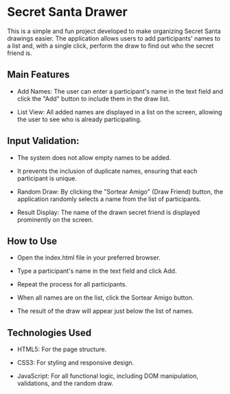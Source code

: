 # Secret Santa Drawer
This is a simple and fun project developed to make organizing Secret Santa drawings easier. The application allows users to add participants' names to a list and, with a single click, perform the draw to find out who the secret friend is.

## Main Features
* Add Names: The user can enter a participant's name in the text field and click the "Add" button to include them in the draw list.

* List View: All added names are displayed in a list on the screen, allowing the user to see who is already participating.

## Input Validation:

* The system does not allow empty names to be added.

* It prevents the inclusion of duplicate names, ensuring that each participant is unique.

* Random Draw: By clicking the "Sortear Amigo" (Draw Friend) button, the application randomly selects a name from the list of participants.

* Result Display: The name of the drawn secret friend is displayed prominently on the screen.

## How to Use
* Open the index.html file in your preferred browser.

* Type a participant's name in the text field and click Add.

* Repeat the process for all participants.

* When all names are on the list, click the Sortear Amigo button.

* The result of the draw will appear just below the list of names.

## Technologies Used
* HTML5: For the page structure.

* CSS3: For styling and responsive design.

* JavaScript: For all functional logic, including DOM manipulation, validations, and the random draw.
